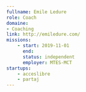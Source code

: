 ```yaml
---
fullname: Emile Ledure
role: Coach
domaine: 
- Coaching
link: http://emiledure.com/
missions:
    - start: 2019-11-01
      end:
      status: independent
      employer: MTES-MCT
startups:
    - acceslibre
    - partaj
---
```

